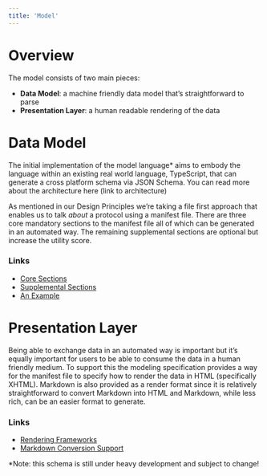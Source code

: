 ```yaml
---
title: 'Model'
---
```


# Overview

The model consists of two main pieces:

- **Data Model**: a machine friendly data model that’s straightforward to parse
- **Presentation Layer**: a human readable rendering of the data

# Data Model

The initial implementation of the model language\* aims to embody the language within an existing real world language, TypeScript, that can generate a cross platform schema via JSON Schema. You can read more about the architecture here (link to architecture)

As mentioned in our Design Principles we’re taking a file first approach that enables us to talk _about_ a protocol using a manifest file. There are three core mandatory sections to the manifest file all of which can be generated in an automated way. The remaining supplemental sections are optional but increase the utility score.

### Links

- [Core Sections](model/manifest/core-sections)
- [Supplemental Sections](model/manifest/supplemental-sections)
- [An Example](/examples/pdf-yaml-example)

# Presentation Layer

Being able to exchange data in an automated way is important but it’s equally important for users to be able to consume the data in a human friendly medium. To support this the modeling specification provides a way for the manifest file to specify how to render the data in HTML (specifically XHTML). Markdown is also provided as a render format since it is relatively straightforward to convert Markdown into HTML and Markdown, while less rich, can be an easier format to generate.

### Links

- [Rendering Frameworks](presentation/rendering-frameworks)
- [Markdown Conversion Support](presentation/markdown-support)

\*Note: this schema is still under heavy development and subject to change!
